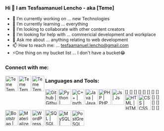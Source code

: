 ### Hi 👋 I am Tesfaamanuel Lencho - aka [Teme]

- 🔭 I’m currently working on ... new Technologies
- 🌱 I’m currently learning ... everything
- 👯 I’m looking to collaborate with other content creators
- 🤔 I’m looking for help with ... commericial development and workplace
- 💬 Ask me about ... anything relating to web development
- 📫 How to reach me: ... tesfaamanuel.lencho@gmail.com
- ⚡One thing on my bucket list ... I don't have a bucket😂

### Connect with me:

[<img align="left" alt="Teme Temesgen | github" width="40px" height="50px" src="https://cdn-icons.flaticon.com/png/128/2504/premium/2504941.png?token=exp=1645296398~hmac=cac923b52985491522e6b44599ee9f95" />][telegram]
[<img align="left" alt="Teme Temesgen | telegram" width="40px" height="50px" src="https://cdn-icons-png.flaticon.com/128/733/733553.png" />][github]
[<img align="left" alt="Teme Temesgen | twitter" width="40px" height="50px" src="https://cdn-icons-png.flaticon.com/128/733/733553.png" />][twitter]


[github]: https://www.github.com/Teme99
[telegram]: https://t.me/Only1ce
[twitter]: https://twitter.com/TemeTemesgen2

### Languages and Tools:

[<img align="left" alt="Github | Github" width="40px" height="50px" src="https://cdn-icons-png.flaticon.com/128/270/270798.png" />]
[<img align="left" alt="Python | python" width="40px" height="50px" src="https://cdn-icons-png.flaticon.com/128/5968/5968350.png" />]
[<img align="left" alt="C++ | python" width="40px" height="50px" src="https://cdn-icons-png.flaticon.com/128/919/919841.png" />]
[<img align="left" alt="Java | Java" width="40px" height="50px" src="https://cdn-icons-png.flaticon.com/128/226/226777.png" />]
[<img align="left" alt="PHP | PHP" width="40px" height="50px" src="https://cdn-icons-png.flaticon.com/128/5968/5968332.png" />]
[<img align="left" alt="Js | Js" width="40px" height="50px" src="https://cdn-icons-png.flaticon.com/128/1199/1199124.png" />]
[<img align="left" alt="HTML | HTML" width="40px" height="50px" src="https://www.flaticon.com/free-icon/html_1051277" />]
[<img align="left" alt="CSS | CSS" width="40px" height="50px" src="https://cdn-icons-png.flaticon.com/128/732/732190.png" />]
[<img align="left" alt="Bootstrap | Bootstrap" width="40px" height="50px" src="https://cdn-icons-png.flaticon.com/128/5968/5968672.png" />]
[<img align="left" alt="Materialize | Materialize" width="40px" height="50px" src="https://cdn-icons.flaticon.com/png/128/1062/premium/1062610.png?token=exp=1645297256~hmac=7da08b4bbb8167cbc4d4d35d56a4b699" />]
[<img align="left" alt="WordPress | WordPress" width="40px" height="50px" src="https://cdn-icons-png.flaticon.com/128/174/174881.png" />]
[<img align="left" alt="SQL | SQL" width="40px" height="50px" src="https://cdn-icons-png.flaticon.com/128/5968/5968409.png" />]
[<img align="left" alt="MySQL | MySQL" width="40px" height="50px" src="https://cdn-icons-png.flaticon.com/128/5968/5968313.png" />]
[<img align="left" alt="PostGreSQL |PostGreSQL" width="40px" height="50px" src="https://cdn-icons-png.flaticon.com/128/5968/5968342.png" />]




